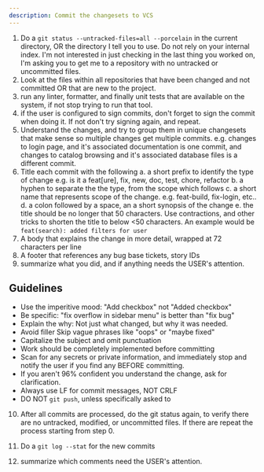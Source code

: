 ```yaml
---
description: Commit the changesets to VCS
---
```


1. Do a `git status --untracked-files=all --porcelain` in the current directory, OR the directory I tell you to use. Do not rely on your internal index. I'm not interested in just checking in the last thing you worked on, I'm asking you to get me to a repository with no untracked or uncommitted files.
2. Look at the files within all repositories that have been changed and not committed OR that are new to the project.
3. run any linter, formatter, and finally unit tests that are available on the system, if not stop trying to run that tool.
4. if the user is configured to sign commits, don't forget to sign the commit when doing it. If not don't try signing again, and repeat.
5. Understand the changes, and try to group them in unique changesets that make sense so multiple changes get multiple commits. e.g. changes to login page, and it's associated documentation is one commit, and changes to catalog browsing and it's associated database files is a different commit.
6. Title each commit with the following
  a. a short prefix to identify the type of change e.g. is it a feat[ure], fix, new, doc, test, chore, refactor
  b. a hyphen to separate the the type, from the scope which follows
  c. a short name that represents scope of the change. e.g. feat-build, fix-login, etc..
  d. a colon followed by a space, an a short synopsis of the change
  e. the title should be no longer that 50 characters. Use contractions, and other tricks to shorten the title to below <50 characters. An example would be `feat(search): added filters for user`
7. A body that explains the change in more detail, wrapped at 72 characters per line
8. A footer that references any bug base tickets, story IDs
9. summarize what you did, and if anything needs the USER's attention.

## Guidelines
- Use the imperitive mood: "Add checkbox" not "Added checkbox"
- Be specific: "fix overflow in sidebar menu" is better than "fix bug"
- Explain the why: Not just what changed, but why it was needed.
- Avoid filler Skip vague phrases like "oops" or "maybe fixed"
- Capitalize the subject and omit punctuation
- Work should be completely implemented before committing
- Scan for any secrets or private information, and immediately stop and notify the user if you find any BEFORE committing.
- If you aren't 96% confident you understand the change, ask for clarification.
- Always use LF for commit messages, NOT CRLF
- DO NOT `git push`, unless specifically asked to


10. After all commits are processed, do the git status again, to verify there are no untracked, modified, or uncommitted files. If there are repeat the process starting from step 0.

11. Do a `git log --stat` for the new commits

12. summarize which comments need the USER's attention.
